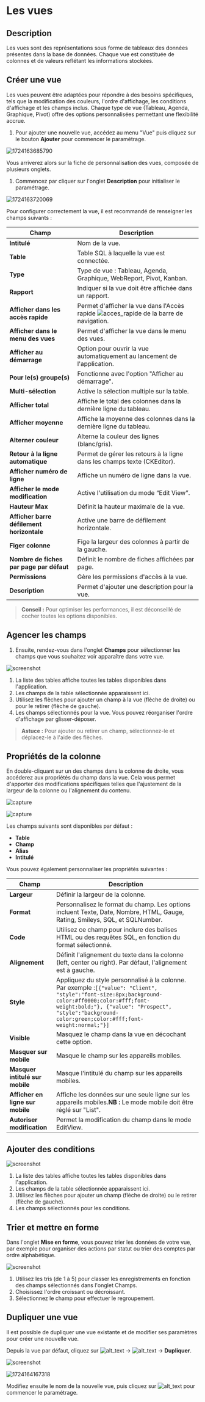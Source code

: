 # Les vues

## Description

Les vues sont des représentations sous forme de tableaux des données présentes dans la base de données. Chaque vue est constituée de colonnes et de valeurs reflétant les informations stockées.

## Créer une vue

Les vues peuvent être adaptées pour répondre à des besoins spécifiques, tels que la modification des couleurs, l'ordre d'affichage, les conditions d'affichage et les champs inclus. Chaque type de vue (Tableau, Agenda, Graphique, Pivot) offre des options personnalisées permettant une flexibilité accrue.

1. Pour ajouter une nouvelle vue, accédez au menu "Vue" puis cliquez sur le bouton **Ajouter** pour commencer le paramétrage.

![1724163685790](images/1724163685790.png)

Vous arriverez alors sur la fiche de personnalisation des vues, composée de plusieurs onglets.

1. Commencez par cliquer sur l'onglet **Description** pour initialiser le paramétrage.

![1724163720069](images/1724163720069.png)

Pour configurer correctement la vue, il est recommandé de renseigner les champs suivants :

| Champ                                            | Description                                                                                                                                  |
| ------------------------------------------------ | -------------------------------------------------------------------------------------------------------------------------------------------- |
| **Intitulé**                              | Nom de la vue.                                                                                                                               |
| **Table**                                  | Table SQL à laquelle la vue est connectée.                                                                                                 |
| **Type**                                   | Type de vue : Tableau, Agenda, Graphique, WebReport, Pivot, Kanban.                                                                          |
| **Rapport**                                | Indiquer si la vue doit être affichée dans un rapport.                                                                                     |
| **Afficher dans les accès rapide**        | Permet d'afficher la vue dans l'Accès rapide ![acces_rapide](https://gopaas.fr/help/docs/Vues/images/image34.png) de la barre de navigation. |
| **Afficher dans le menu des vues**         | Permet d'afficher la vue dans le menu des vues.                                                                                              |
| **Afficher au démarrage**                 | Option pour ouvrir la vue automatiquement au lancement de l'application.                                                                     |
| **Pour le(s) groupe(s)**                   | Fonctionne avec l'option "Afficher au démarrage".                                                                                           |
| **Multi-sélection**                       | Active la sélection multiple sur la table.                                                                                                  |
| **Afficher total**                         | Affiche le total des colonnes dans la dernière ligne du tableau.                                                                            |
| **Afficher moyenne**                       | Affiche la moyenne des colonnes dans la dernière ligne du tableau.                                                                          |
| **Alterner couleur**                       | Alterne la couleur des lignes (blanc/gris).                                                                                                  |
| **Retour à la ligne automatique**         | Permet de gérer les retours à la ligne dans les champs texte (CKEditor).                                                                   |
| **Afficher numéro de ligne**              | Affiche un numéro de ligne dans la vue.                                                                                                     |
| **Afficher le mode modification**          | Active l'utilisation du mode “Edit View”.                                                                                                  |
| **Hauteur Max**                            | Définit la hauteur maximale de la vue.                                                                                                      |
| **Afficher barre défilement horizontale** | Active une barre de défilement horizontale.                                                                                                 |
| **Figer colonne**                          | Fige la largeur des colonnes à partir de la gauche.                                                                                         |
| **Nombre de fiches par page par défaut**  | Définit le nombre de fiches affichées par page.                                                                                            |
| **Permissions**                            | Gère les permissions d'accès à la vue.                                                                                                    |
| **Description**                            | Permet d'ajouter une description pour la vue.                                                                                                |

> **Conseil :** Pour optimiser les performances, il est déconseillé de cocher toutes les options disponibles.

## Agencer les champs

1. Ensuite, rendez-vous dans l'onglet **Champs** pour sélectionner les champs que vous souhaitez voir apparaître dans votre vue.

![screenshot](images/image27.png)

1. La liste des tables affiche toutes les tables disponibles dans l'application.
2. Les champs de la table sélectionnée apparaissent ici.
3. Utilisez les flèches pour ajouter un champ à la vue (flèche de droite) ou pour le retirer (flèche de gauche).
4. Les champs sélectionnés pour la vue. Vous pouvez réorganiser l'ordre d'affichage par glisser-déposer.

> **Astuce :** Pour ajouter ou retirer un champ, sélectionnez-le et déplacez-le à l'aide des flèches.

## Propriétés de la colonne

En double-cliquant sur un des champs dans la colonne de droite, vous accéderez aux propriétés du champ dans la vue. Cela vous permet d'apporter des modifications spécifiques telles que l'ajustement de la largeur de la colonne ou l'alignement du contenu.

![capture](images/image28.png)

![capture](images/image21.png)

Les champs suivants sont disponibles par défaut :

- **Table**
- **Champ**
- **Alias**
- **Intitulé**

Vous pouvez également personnaliser les propriétés suivantes :

| Champ                                  | Description                                                                                                                                                                                                                                                   |
| -------------------------------------- | ------------------------------------------------------------------------------------------------------------------------------------------------------------------------------------------------------------------------------------------------------------- |
| **Largeur**                      | Définir la largeur de la colonne.                                                                                                                                                                                                                            |
| **Format**                       | Personnalisez le format du champ. Les options incluent Texte, Date, Nombre, HTML, Gauge, Rating, Smileys, SQL, et SQLNumber.                                                                                                                                  |
| **Code**                         | Utilisez ce champ pour inclure des balises HTML ou des requêtes SQL, en fonction du format sélectionné.                                                                                                                                                    |
| **Alignement**                   | Définit l'alignement du texte dans la colonne (left, center ou right). Par défaut, l'alignement est à gauche.                                                                                                                                              |
| **Style**                        | Appliquez du style personnalisé à la colonne. Par exemple :`[{"value": "Client", "style":"font-size:8px;background-color:#ff0000;color:#fff;font-weight:bold;"}, {"value": "Prospect", "style":"background-color:green;color:#fff;font-weight:normal;"}]` |
| **Visible**                      | Masquez le champ dans la vue en décochant cette option.                                                                                                                                                                                                      |
| **Masquer sur mobile**           | Masque le champ sur les appareils mobiles.                                                                                                                                                                                                                    |
| **Masquer intitulé sur mobile** | Masque l'intitulé du champ sur les appareils mobiles.                                                                                                                                                                                                        |
| **Afficher en ligne sur mobile** | Affiche les données sur une seule ligne sur les appareils mobiles.**NB :** Le mode mobile doit être réglé sur "List".                                                                                                                               |
| **Autoriser modification**       | Permet la modification du champ dans le mode EditView.                                                                                                                                                                                                        |

## Ajouter des conditions

![screenshot](images/image43.png)

1. La liste des tables affiche toutes les tables disponibles dans l'application.
2. Les champs de la table sélectionnée apparaissent ici.
3. Utilisez les flèches pour ajouter un champ (flèche de droite) ou le retirer (flèche de gauche).
4. Les champs sélectionnés pour les conditions.

## Trier et mettre en forme

Dans l'onglet **Mise en forme**, vous pouvez trier les données de votre vue, par exemple pour organiser des actions par statut ou trier des comptes par ordre alphabétique.

![screenshot](images/image38.png)

1. Utilisez les tris (de 1 à 5) pour classer les enregistrements en fonction des champs sélectionnés dans l'onglet Champs.
2. Choisissez l'ordre croissant ou décroissant.
3. Sélectionnez le champ pour effectuer le regroupement.

## Dupliquer une vue

Il est possible de dupliquer une vue existante et de modifier ses paramètres pour créer une nouvelle vue.

Depuis la vue par défaut, cliquez sur ![alt_text](images/image5.png) -> ![alt_text](images/image18.png) -> **Dupliquer**.

![screenshot](images/image44.png)

![1724164167318](images/1724164167318.png)

Modifiez ensuite le nom de la nouvelle vue, puis cliquez sur ![alt_text](images/image36.png) pour commencer le paramétrage.
